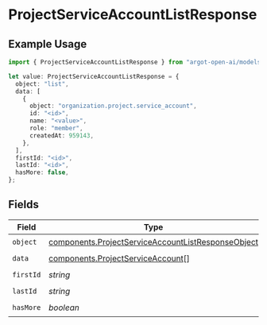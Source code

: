 # ProjectServiceAccountListResponse

## Example Usage

```typescript
import { ProjectServiceAccountListResponse } from "argot-open-ai/models/components";

let value: ProjectServiceAccountListResponse = {
  object: "list",
  data: [
    {
      object: "organization.project.service_account",
      id: "<id>",
      name: "<value>",
      role: "member",
      createdAt: 959143,
    },
  ],
  firstId: "<id>",
  lastId: "<id>",
  hasMore: false,
};
```

## Fields

| Field                                                                                                                    | Type                                                                                                                     | Required                                                                                                                 | Description                                                                                                              |
| ------------------------------------------------------------------------------------------------------------------------ | ------------------------------------------------------------------------------------------------------------------------ | ------------------------------------------------------------------------------------------------------------------------ | ------------------------------------------------------------------------------------------------------------------------ |
| `object`                                                                                                                 | [components.ProjectServiceAccountListResponseObject](../../models/components/projectserviceaccountlistresponseobject.md) | :heavy_check_mark:                                                                                                       | N/A                                                                                                                      |
| `data`                                                                                                                   | [components.ProjectServiceAccount](../../models/components/projectserviceaccount.md)[]                                   | :heavy_check_mark:                                                                                                       | N/A                                                                                                                      |
| `firstId`                                                                                                                | *string*                                                                                                                 | :heavy_check_mark:                                                                                                       | N/A                                                                                                                      |
| `lastId`                                                                                                                 | *string*                                                                                                                 | :heavy_check_mark:                                                                                                       | N/A                                                                                                                      |
| `hasMore`                                                                                                                | *boolean*                                                                                                                | :heavy_check_mark:                                                                                                       | N/A                                                                                                                      |
